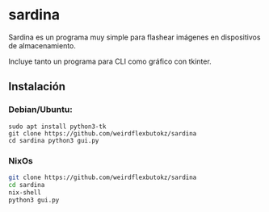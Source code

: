 # sardina

Sardina es un programa muy simple para flashear imágenes en dispositivos de almacenamiento.

Incluye tanto un programa para CLI como gráfico con tkinter.

## Instalación

### Debian/Ubuntu:

```
sudo apt install python3-tk
git clone https://github.com/weirdflexbutokz/sardina
cd sardina python3 gui.py
```

### NixOs

```bash
git clone https://github.com/weirdflexbutokz/sardina
cd sardina
nix-shell
python3 gui.py
```
